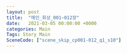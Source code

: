 ```yaml
---
layout: post
title:  "메인_회상_001~012장"
date:   2021-03-05 00:00:00 +0000
categories: Main
Tags: Story Main
SceneCode: ["scene_skip_cp001-012_q1_s10"]
---
```

